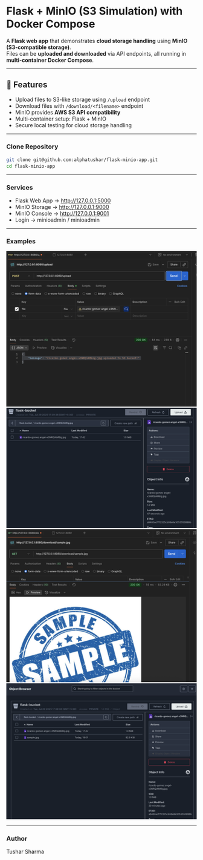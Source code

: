 # Flask + MinIO (S3 Simulation) with Docker Compose

A **Flask web app** that demonstrates **cloud storage handling** using **MinIO (S3-compatible storage)**.  
Files can be **uploaded and downloaded** via API endpoints, all running in **multi-container Docker Compose**.

---

## 🚀 Features

- Upload files to S3-like storage using `/upload` endpoint
- Download files with `/download/<filename>` endpoint
- MinIO provides **AWS S3 API compatibility**
- Multi-container setup: Flask + MinIO
- Secure local testing for cloud storage handling

---

### Clone Repository

```bash
git clone git@github.com:alphatushar/flask-minio-app.git
cd flask-minio-app
```

---

### Services
- Flask Web App → http://127.0.0.1:5000	
- MinIO Storage → http://127.0.0.1:9000
- MinIO Console → http://127.0.0.1:9001
- Login → minioadmin / minioadmin

---

### Examples
![screenshot 1](example/Screenshot%201.png)
![screenshot 1](example/Screenshot%202.png)
![screenshot 1](example/Screenshot%203.png)
![screenshot 1](example/Screenshot%204.png)

---

### Author

Tushar Sharma